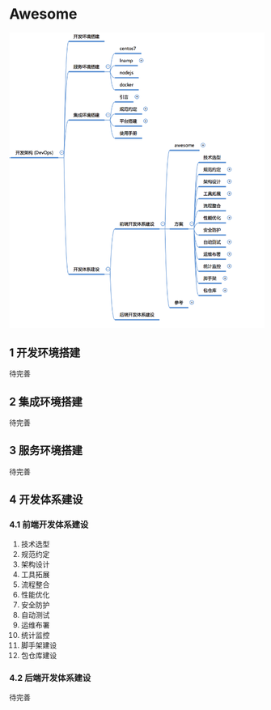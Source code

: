# Awesome

![概述](./asset/index.png)

## 1 开发环境搭建

待完善

## 2 集成环境搭建

待完善

## 3 服务环境搭建

待完善

## 4 开发体系建设

### 4.1 前端开发体系建设

1. 技术选型
2. 规范约定
3. 架构设计
4. 工具拓展
5. 流程整合
6. 性能优化
7. 安全防护
8. 自动测试
9. 运维布署
10. 统计监控
11. 脚手架建设
12. 包仓库建设

### 4.2 后端开发体系建设

待完善
